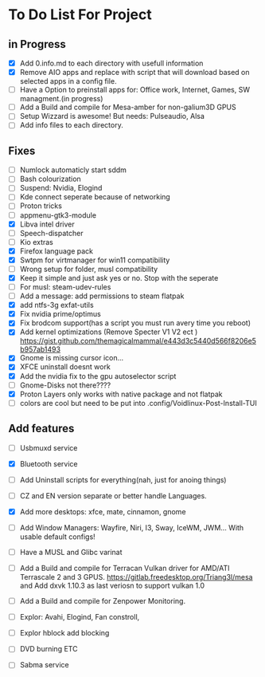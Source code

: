 # To Do List For Project
## in Progress
- [X] Add 0.info.md to each directory with usefull information
- [x] Remove AIO apps and replace with script that will download based on selected apps in a config file.
- [ ] Have a Option to preinstall apps for: Office work, Internet, Games, SW managment.(in progress)
- [ ] Add a Build and compile for Mesa-amber for non-galium3D GPUS
- [ ] Setup Wizzard is awesome! But needs: Pulseaudio, Alsa
- [ ] Add info files to each directory.
## Fixes
- [ ] Numlock automaticly start sddm
- [ ] Bash colourization
- [ ] Suspend: Nvidia, Elogind
- [ ] Kde connect seperate because of networking
- [ ] Proton tricks
- [ ] appmenu-gtk3-module
- [X] Libva intel driver
- [ ] Speech-dispatcher
- [ ] Kio extras
- [X] Firefox language pack
- [X] Swtpm for virtmanager for win11 compatibility
- [ ] Wrong setup for folder, musl compatibility
- [X] Keep it simple and just ask yes or no. Stop with the seperate  
- [ ] For musl: steam-udev-rules
- [ ] Add a message: add permissions to steam flatpak
- [X] add ntfs-3g exfat-utils
- [X] Fix nvidia prime/optimus
- [X] Fix brodcom support(has a script you must run avery time you reboot)
- [X] Add kernel optimizations (Remove Specter V1 V2 ect ) https://gist.github.com/themagicalmammal/e443d3c5440d566f8206e5b957ab1493
- [X] Gnome is missing cursor icon...
- [X] XFCE uninstall doesnt work
- [X] Add the nvidia fix to the gpu autoselector script
- [ ] Gnome-Disks not there????
- [X] Proton Layers only works with native package and not flatpak
- [ ] colors are cool but need to be put into .config/Voidlinux-Post-Install-TUI

## Add features
- [ ] Usbmuxd service
- [X] Bluetooth service
- [ ] Add Uninstall scripts for everything(nah, just for anoing things)
- [ ] CZ and EN version separate or better handle Languages.
- [X] Add more desktops: xfce, mate, cinnamon, gnome
- [ ] Add Window Managers: Wayfire, Niri, I3, Sway, IceWM, JWM... With usable default configs!
- [ ] Have a MUSL and Glibc varinat
- [ ] Add a Build and compile for Terracan Vulkan driver for AMD/ATI Terrascale 2 and 3 GPUS. https://gitlab.freedesktop.org/Triang3l/mesa and Add dxvk 1.10.3 as last veriosn to support vulkan 1.0
- [ ] Add a Build and compile for Zenpower Monitoring.
- [ ] Explor: Avahi, Elogind, Fan constroll,
- [ ] Explor hblock add blocking
- [ ] DVD burning ETC
- [ ] Sabma service



